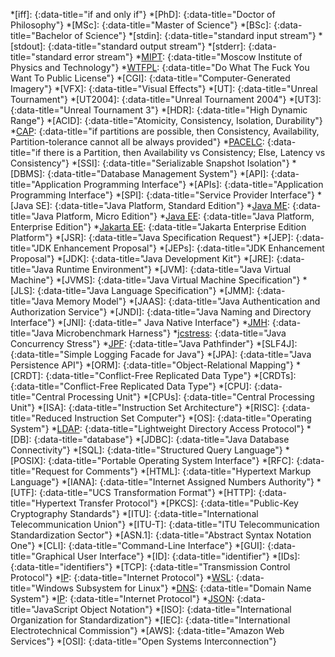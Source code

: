 [WTFPL]: <http://www.wtfpl.net/>
[MIPT]: <https://mipt.ru/english/>
[Java]: <https://dev.java/>
[Java EE]: <https://www.oracle.com/ca-en/java/technologies/java-ee-glance.html>
[Java Platform, Enterprise Edition (Java EE)]: <https://www.oracle.com/ca-en/java/technologies/java-ee-glance.html>
[Java ME]: <https://www.oracle.com/java/technologies/javameoverview.html>
[Java Platform, Micro Edition (Java ME)]: <https://www.oracle.com/java/technologies/javameoverview.html>
[Jakarta EE]: <https://jakarta.ee/specifications/>
[Jakarta Enterprise Edition Platform (Jakarta EE)]: <https://jakarta.ee/specifications/>
[JMH]: <https://github.com/openjdk/jmh>
[jcstress]: <https://github.com/openjdk/jcstress>
[JPF]: <https://github.com/javapathfinder/jpf-core/wiki>
[OpenJDK]: <https://openjdk.org/>
[OpenJDK JDK]: <https://openjdk.org/projects/jdk/>
[Oracle JDK]: <https://www.oracle.com/java/technologies/downloads/>
[Junit 5]: <https://junit.org/junit5/>
[PostgreSQL]: <https://www.postgresql.org/>
[Cassandra]: <https://cassandra.apache.org/>
[MongoDB]: <https://www.mongodb.com/docs/manual/>
[macOS]: <https://www.apple.com/macos>
[Ubuntu]: <https://ubuntu.com>
[Windows]: <https://www.microsoft.com/windows>
[WSL]: <https://docs.microsoft.com/en-ca/windows/wsl/>
[WSL 2]: <https://docs.microsoft.com/en-ca/windows/wsl/>
[DNS]: <https://www.rfc-editor.org/info/std13>
[IP]: <https://www.rfc-editor.org/info/std86>
[LDAP]: <https://www.rfc-editor.org/rfc/rfc4510>
[Rust]: <https://www.rust-lang.org/>
[JSON]: <https://www.rfc-editor.org/rfc/rfc8259.html>
[CAP]: <https://www.researchgate.net/publication/2540896_Brewer's_Conjecture_and_the_Feasibility_of_Consistent_Available_Partition-Tolerant_Web_Services>
[CAP theorem]: <https://www.researchgate.net/publication/2540896_Brewer's_Conjecture_and_the_Feasibility_of_Consistent_Available_Partition-Tolerant_Web_Services>
[PACELC]: <https://www.researchgate.net/publication/220476540_Consistency_Tradeoffs_in_Modern_Distributed_Database_System_Design_CAP_is_Only_Part_of_the_Story>
[concurrent]: <{% post_url 2020-05-17-parallelism-vs-concurrency %}#concurrency>
[concurrently]: <{% post_url 2020-05-17-parallelism-vs-concurrency %}#concurrency>
[authentication]: <{% post_url 2013-12-31-identification-vs-authentication-vs-authorization %}#authentication>
[MongoDB Java Drivers]: <https://www.mongodb.com/docs/drivers/java-drivers/>

*[iff]:
{:data-title="if and only if"}
*[PhD]:
{:data-title="Doctor of Philosophy"}
*[MSc]:
{:data-title="Master of Science"}
*[BSc]:
{:data-title="Bachelor of Science"}
*[stdin]:
{:data-title="standard input stream"}
*[stdout]:
{:data-title="standard output stream"}
*[stderr]:
{:data-title="standard error stream"}
*[MIPT]:
{:data-title="Moscow Institute of Physics and Technology"}
*[WTFPL]:
{:data-title="Do What The Fuck You Want To Public License"}
*[CGI]:
{:data-title="Computer-Generated Imagery"}
*[VFX]:
{:data-title="Visual Effects"}
*[UT]:
{:data-title="Unreal Tournament"}
*[UT2004]:
{:data-title="Unreal Tournament 2004"}
*[UT3]:
{:data-title="Unreal Tournament 3"}
*[HDR]:
{:data-title="High Dynamic Range"}
*[ACID]:
{:data-title="Atomicity, Consistency, Isolation, Durability"}
*[CAP]:
{:data-title="if partitions are possible, then Consistency, Availability, Partition-tolerance cannot all be always provided"}
*[PACELC]:
{:data-title="if there is a Partition, then Availability vs Consistency; Else, Latency vs Consistency"}
*[SSI]:
{:data-title="Serializable Snapshot Isolation"}
*[DBMS]:
{:data-title="Database Management System"}
*[API]:
{:data-title="Application Programming Interface"}
*[APIs]:
{:data-title="Application Programming Interface"}
*[SPI]:
{:data-title="Service Provider Interface"}
*[Java SE]:
{:data-title="Java Platform, Standard Edition"}
*[Java ME]:
{:data-title="Java Platform, Micro Edition"}
*[Java EE]:
{:data-title="Java Platform, Enterprise Edition"}
*[Jakarta EE]:
{:data-title="Jakarta Enterprise Edition Platform"}
*[JSR]:
{:data-title="Java Specification Request"}
*[JEP]:
{:data-title="JDK Enhancement Proposal"}
*[JEPs]:
{:data-title="JDK Enhancement Proposal"}
*[JDK]:
{:data-title="Java Development Kit"}
*[JRE]:
{:data-title="Java Runtime Environment"}
*[JVM]:
{:data-title="Java Virtual Machine"}
*[JVMS]:
{:data-title="Java Virtual Machine Specification"}
*[JLS]:
{:data-title="Java Language Specification"}
*[JMM]:
{:data-title="Java Memory Model"}
*[JAAS]:
{:data-title="Java Authentication and Authorization Service"}
*[JNDI]:
{:data-title="Java Naming and Directory Interface"}
*[JNI]:
{:data-title=" Java Native Interface"}
*[JMH]:
{:data-title="Java Microbenchmark Harness"}
*[jcstress]:
{:data-title="Java Concurrency Stress"}
*[JPF]:
{:data-title="Java Pathfinder"}
*[SLF4J]:
{:data-title="Simple Logging Facade for Java"}
*[JPA]:
{:data-title="Java Persistence API"}
*[ORM]:
{:data-title="Object-Relational Mapping"}
*[CRDT]:
{:data-title="Conflict-Free Replicated Data Type"}
*[CRDTs]:
{:data-title="Conflict-Free Replicated Data Type"}
*[CPU]:
{:data-title="Central Processing Unit"}
*[CPUs]:
{:data-title="Central Processing Unit"}
*[ISA]:
{:data-title="Instruction Set Architecture"}
*[RISC]:
{:data-title="Reduced Instruction Set Computer"}
*[OS]:
{:data-title="Operating System"}
*[LDAP]:
{:data-title="Lightweight Directory Access Protocol"}
*[DB]:
{:data-title="database"}
*[JDBC]:
{:data-title="Java Database Connectivity"}
*[SQL]:
{:data-title="Structured Query Language"}
*[POSIX]:
{:data-title="Portable Operating System Interface"}
*[RFC]:
{:data-title="Request for Comments"}
*[HTML]:
{:data-title="Hypertext Markup Language"}
*[IANA]:
{:data-title="Internet Assigned Numbers Authority"}
*[UTF]:
{:data-title="UCS Transformation Format"}
*[HTTP]:
{:data-title="Hypertext Transfer Protocol"}
*[PKCS]:
{:data-title="Public-Key Cryptography Standards"}
*[ITU]:
{:data-title="International Telecommunication Union"}
*[ITU-T]:
{:data-title="ITU Telecommunication Standardization Sector"}
*[ASN.1]:
{:data-title="Abstract Syntax Notation One"}
*[CLI]:
{:data-title="Command-Line Interface"}
*[GUI]:
{:data-title="Graphical User Interface"}
*[ID]:
{:data-title="identifier"}
*[IDs]:
{:data-title="identifiers"}
*[TCP]:
{:data-title="Transmission Control Protocol"}
*[IP]:
{:data-title="Internet Protocol"}
*[WSL]:
{:data-title="Windows Subsystem for Linux"}
*[DNS]:
{:data-title="Domain Name System"}
*[IP]:
{:data-title="Internet Protocol"}
*[JSON]:
{:data-title="JavaScript Object Notation"}
*[ISO]:
{:data-title="International Organization for Standardization"}
*[IEC]:
{:data-title="International Electrotechnical Commission"}
*[AWS]:
{:data-title="Amazon Web Services"}
*[OSI]:
{:data-title="Open Systems Interconnection"}
